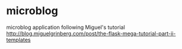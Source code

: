 # microblog
microblog application following Miguel's tutorial http://blog.miguelgrinberg.com/post/the-flask-mega-tutorial-part-ii-templates
